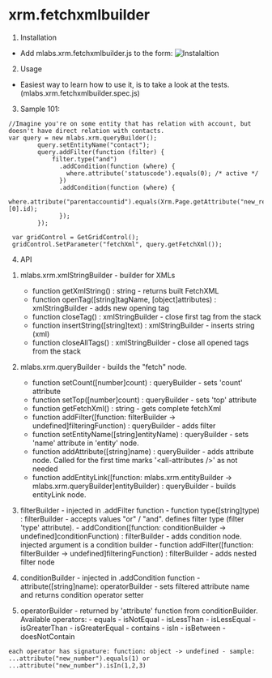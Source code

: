 # xrm.fetchxmlbuilder
1. Installation 
 - Add mlabs.xrm.fetchxmlbuilder.js to the form: 
  ![Instalaltion](http://i.imgur.com/yHGdfCA.png)

2. Usage 
 - Easiest way to learn how to use it, is to take a look at the tests. (mlabs.xrm.fetchxmlbuilder.spec.js)

3. Sample 101: 

```
//Imagine you're on some entity that has relation with account, but doesn't have direct relation with contacts.
var query = new mlabs.xrm.queryBuilder();
        query.setEntityName("contact");
        query.addFilter(function (filter) {
            filter.type("and")
              .addCondition(function (where) { 
                where.attribute('statuscode').equals(0); /* active */ 
              })
              .addCondition(function (where) {
                where.attribute("parentaccountid").equals(Xrm.Page.getAttribute("new_relatedaccount")[0].id);
              });
        });
        
 var gridControl = GetGridControl(); 
 gridControl.SetParameter("fetchXml", query.getFetchXml());        
```

4. API

 1) mlabs.xrm.xmlStringBuilder - builder for XMLs 
    - function getXmlString() : string - returns built FetchXML
    - function openTag([string]tagName, [object]attributes) : xmlStringBuilder - adds new opening tag
    - function closeTag() : xmlStringBuilder - close first tag from the stack
    - function insertString([string]text) : xmlStringBuilder - inserts string (xml)
    - function closeAllTags() : xmlStringBuilder - close all opened tags from the stack
    
 2) mlabs.xrm.queryBuilder - builds the "fetch" node.
    - function setCount([number]count) : queryBuilder  - sets 'count' attribute
    - function setTop([number]count) : queryBuilder - sets 'top' attribute
    - function getFetchXml() : string - gets complete fetchXml
    - function addFilter([function: filterBuilder -> undefined]filteringFunction) : queryBuilder - adds filter
    - function setEntityName([string]entityName) : queryBuilder - sets 'name' attribute in 'entity' node.
    - function addAttribute([string]name) : queryBuilder - adds attribute node. Called for the first time marks '&lt;all-attributes /&gt;' as not needed
    - function addEntityLink([function: mlabs.xrm.entityBuilder -> mlabs.xrm.queryBuilder]entityBuilder) : queryBuilder - builds entityLink node.
  3) filterBuilder - injected in .addFilter function
    - function type([string]type) : filterBuilder - accepts values "or" / "and". defines filter type (filter 'type' attribute). 
    - addCondition([function: conditionBuilder -> undefined]conditionFunction) : filterBuilder - adds condition node. injected argument is a condition builder
    - function addFilter([function: filterBuilder -> undefined]filteringFunction) : filterBuilder - adds nested filter node 
    
  4) conditionBuilder - injected in .addCondition function
    - attribute([string]name): operatorBuilder - sets filtered attribute name and returns condition operator setter
  5) operatorBuilder - returned by 'attribute' function from conditionBuilder. Available operators: 
    - equals
    - isNotEqual
    - isLessThan
    - isLessEqual
    - isGreaterThan
    - isGreaterEqual
    - contains
    - isIn
    - isBetween
    - doesNotContain
    
    each operator has signature: function: object -> undefined - sample: ...attribute("new_number").equals(1) or  ...attribute("new_number").isIn(1,2,3) 
  
  
    
